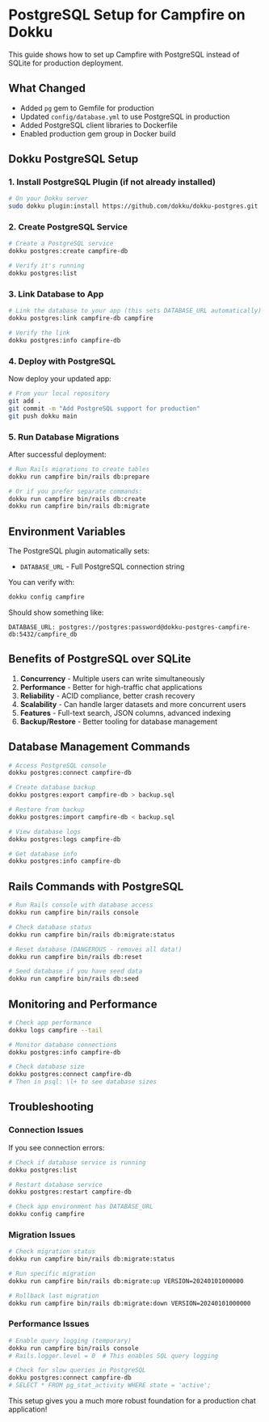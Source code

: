 # PostgreSQL Setup for Campfire on Dokku

This guide shows how to set up Campfire with PostgreSQL instead of SQLite for production deployment.

## What Changed

- Added `pg` gem to Gemfile for production
- Updated `config/database.yml` to use PostgreSQL in production
- Added PostgreSQL client libraries to Dockerfile
- Enabled production gem group in Docker build

## Dokku PostgreSQL Setup

### 1. Install PostgreSQL Plugin (if not already installed)

```bash
# On your Dokku server
sudo dokku plugin:install https://github.com/dokku/dokku-postgres.git
```

### 2. Create PostgreSQL Service

```bash
# Create a PostgreSQL service
dokku postgres:create campfire-db

# Verify it's running
dokku postgres:list
```

### 3. Link Database to App

```bash
# Link the database to your app (this sets DATABASE_URL automatically)
dokku postgres:link campfire-db campfire

# Verify the link
dokku postgres:info campfire-db
```

### 4. Deploy with PostgreSQL

Now deploy your updated app:

```bash
# From your local repository
git add .
git commit -m "Add PostgreSQL support for production"
git push dokku main
```

### 5. Run Database Migrations

After successful deployment:

```bash
# Run Rails migrations to create tables
dokku run campfire bin/rails db:prepare

# Or if you prefer separate commands:
dokku run campfire bin/rails db:create
dokku run campfire bin/rails db:migrate
```

## Environment Variables

The PostgreSQL plugin automatically sets:
- `DATABASE_URL` - Full PostgreSQL connection string

You can verify with:
```bash
dokku config campfire
```

Should show something like:
```
DATABASE_URL: postgres://postgres:password@dokku-postgres-campfire-db:5432/campfire_db
```

## Benefits of PostgreSQL over SQLite

1. **Concurrency** - Multiple users can write simultaneously
2. **Performance** - Better for high-traffic chat applications
3. **Reliability** - ACID compliance, better crash recovery
4. **Scalability** - Can handle larger datasets and more concurrent users
5. **Features** - Full-text search, JSON columns, advanced indexing
6. **Backup/Restore** - Better tooling for database management

## Database Management Commands

```bash
# Access PostgreSQL console
dokku postgres:connect campfire-db

# Create database backup
dokku postgres:export campfire-db > backup.sql

# Restore from backup
dokku postgres:import campfire-db < backup.sql

# View database logs
dokku postgres:logs campfire-db

# Get database info
dokku postgres:info campfire-db
```

## Rails Commands with PostgreSQL

```bash
# Run Rails console with database access
dokku run campfire bin/rails console

# Check database status
dokku run campfire bin/rails db:migrate:status

# Reset database (DANGEROUS - removes all data!)
dokku run campfire bin/rails db:reset

# Seed database if you have seed data
dokku run campfire bin/rails db:seed
```

## Monitoring and Performance

```bash
# Check app performance
dokku logs campfire --tail

# Monitor database connections
dokku postgres:info campfire-db

# Check database size
dokku postgres:connect campfire-db
# Then in psql: \l+ to see database sizes
```

## Troubleshooting

### Connection Issues
If you see connection errors:
```bash
# Check if database service is running
dokku postgres:list

# Restart database service
dokku postgres:restart campfire-db

# Check app environment has DATABASE_URL
dokku config campfire
```

### Migration Issues
```bash
# Check migration status
dokku run campfire bin/rails db:migrate:status

# Run specific migration
dokku run campfire bin/rails db:migrate:up VERSION=20240101000000

# Rollback last migration
dokku run campfire bin/rails db:migrate:down VERSION=20240101000000
```

### Performance Issues
```bash
# Enable query logging (temporary)
dokku run campfire bin/rails console
# Rails.logger.level = 0  # This enables SQL query logging

# Check for slow queries in PostgreSQL
dokku postgres:connect campfire-db
# SELECT * FROM pg_stat_activity WHERE state = 'active';
```

This setup gives you a much more robust foundation for a production chat application!